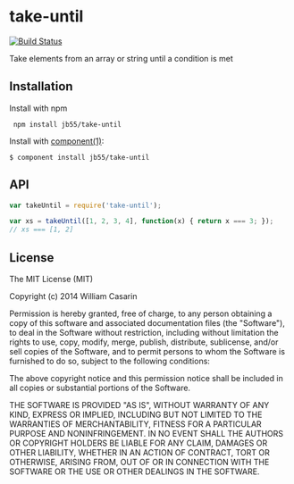 # take-until

  [![Build Status](https://travis-ci.org/jb55/take-until.svg)](https://travis-ci.org/jb55/take-until)

  Take elements from an array or string until a condition is met

## Installation

  Install with npm

     npm install jb55/take-until

  Install with [component(1)](http://component.io):

    $ component install jb55/take-until


## API

```js
var takeUntil = require('take-until');

var xs = takeUntil([1, 2, 3, 4], function(x) { return x === 3; });
// xs === [1, 2]
```

## License

  The MIT License (MIT)

  Copyright (c) 2014 William Casarin

  Permission is hereby granted, free of charge, to any person obtaining a copy
  of this software and associated documentation files (the "Software"), to deal
  in the Software without restriction, including without limitation the rights
  to use, copy, modify, merge, publish, distribute, sublicense, and/or sell
  copies of the Software, and to permit persons to whom the Software is
  furnished to do so, subject to the following conditions:

  The above copyright notice and this permission notice shall be included in
  all copies or substantial portions of the Software.

  THE SOFTWARE IS PROVIDED "AS IS", WITHOUT WARRANTY OF ANY KIND, EXPRESS OR
  IMPLIED, INCLUDING BUT NOT LIMITED TO THE WARRANTIES OF MERCHANTABILITY,
  FITNESS FOR A PARTICULAR PURPOSE AND NONINFRINGEMENT. IN NO EVENT SHALL THE
  AUTHORS OR COPYRIGHT HOLDERS BE LIABLE FOR ANY CLAIM, DAMAGES OR OTHER
  LIABILITY, WHETHER IN AN ACTION OF CONTRACT, TORT OR OTHERWISE, ARISING FROM,
  OUT OF OR IN CONNECTION WITH THE SOFTWARE OR THE USE OR OTHER DEALINGS IN
  THE SOFTWARE.
